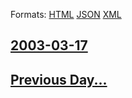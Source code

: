 
Formats: [HTML](2003/03/17/index.html)  [JSON](2003/03/17/index.json)  [XML](2003/03/17/index.xml)  

## [2003-03-17](/news/2003/03/17/index.md)

## [Previous Day...](/news/2003/03/16/index.md)

